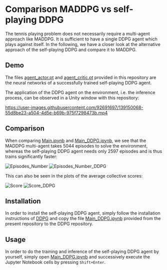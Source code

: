 # Comparison MADDPG vs self-playing DDPG

The tennis playing problem does not necessarily require a multi-agent approach like MADDPG. It is sufficient to have a single DDPG agent which plays against itself. In the following, we have a closer look at the alternative approach of the self-playing DDPG and compare it to MADDPG.

## Demo

The files [agent_actor.pt](agent_actor.pt) and [agent_critic.pt](agent_critic.pt) provided in this repository are the neural networks of a successfully trained self-playing DDPG agent.

The application of the DDPG agent on the environment, i.e. the inference process, can be observed in a Unity window with this repository:

https://user-images.githubusercontent.com/92691697/139150068-55d8be23-a504-4d5e-b69b-975f7298473b.mp4

## Comparison

When comparing [Main.ipynb](Main.ipynb) and [Main_DDPG.ipynb](Main_DDPG.ipynb), we see that the MADDPG multi-agent takes 5044 episodes to solve the environment, whereas the self-playing DDPG agent needs only 2597 episodes and is thus trains significantly faster:

![Episodes_Number](https://user-images.githubusercontent.com/92691697/139137963-b1550f11-4c6b-494a-9efb-51f1e0805c8c.PNG)
![Episodes_Number_DDPG](https://user-images.githubusercontent.com/92691697/139150646-d56b9884-3612-4068-aa17-dd1f450dc32d.PNG)

This can also be seen in the plots of the average collective scores:

![Score](https://user-images.githubusercontent.com/92691697/139138187-b2e1c1f0-3ea5-44eb-a6d1-e8207cc738c2.PNG)
![Score_DDPG](https://user-images.githubusercontent.com/92691697/139150656-06262acc-8a85-4b09-b61d-fae2516e8336.PNG)

## Installation

In order to install the self-playing DDPG agent, simply follow the installation instructions of [DDPG](https://github.com/rb-rl/DDPG/blob/main/README.md) and copy the file [Main_DDPG.ipynb](Main_DDPG.ipynb) provided from the present repository to the DDPG repository.

## Usage

In order to do the training and inference of the self-playing DDPG agent by yourself, simply open [Main_DDPG.ipynb](Main_DDPG.ipynb) and successively execute the Jupyter Notebook cells by pressing `Shift+Enter`.
